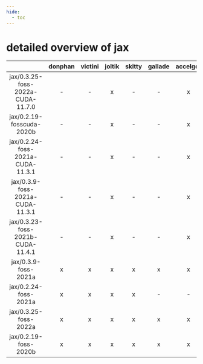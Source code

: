 ```yaml
---
hide:
  - toc
---
```


detailed overview of jax
========================

| |donphan|victini|joltik|skitty|gallade|accelgor|swalot|doduo|
| :---: | :---: | :---: | :---: | :---: | :---: | :---: | :---: | :---: |
|jax/0.3.25-foss-2022a-CUDA-11.7.0|-|-|x|-|-|x|-|-|
|jax/0.2.19-fosscuda-2020b|-|-|x|-|-|x|-|-|
|jax/0.2.24-foss-2021a-CUDA-11.3.1|-|-|x|-|-|x|-|-|
|jax/0.3.9-foss-2021a-CUDA-11.3.1|-|-|x|-|-|x|-|-|
|jax/0.3.23-foss-2021b-CUDA-11.4.1|-|-|x|-|-|x|-|-|
|jax/0.3.9-foss-2021a|x|x|x|x|x|x|x|x|
|jax/0.2.24-foss-2021a|x|x|x|x|-|-|x|x|
|jax/0.3.25-foss-2022a|x|x|x|x|x|x|x|x|
|jax/0.2.19-foss-2020b|x|x|x|x|x|x|x|x|
